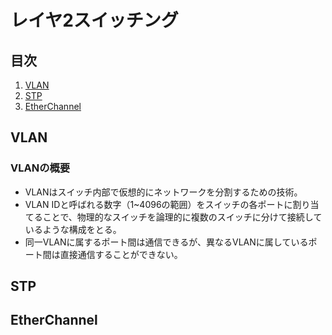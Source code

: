 # レイヤ2スイッチング

## 目次

1. [VLAN](#VLAN)
2. [STP](#STP)
3. [EtherChannel](#EtherChannel)

## VLAN

### VLANの概要
 - VLANはスイッチ内部で仮想的にネットワークを分割するための技術。
 - VLAN IDと呼ばれる数字（1~4096の範囲）をスイッチの各ポートに割り当てることで、物理的なスイッチを論理的に複数のスイッチに分けて接続しているような構成をとる。
 - 同一VLANに属するポート間は通信できるが、異なるVLANに属しているポート間は直接通信することができない。

## STP

## EtherChannel